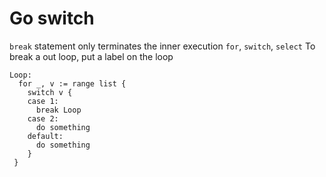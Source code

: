 # Go switch
`break` statement only terminates the inner execution `for`, `switch`, `select`
To break a out loop, put a label on the loop
```
Loop:
  for _, v := range list {
    switch v {
    case 1:
      break Loop
    case 2:
      do something
    default:
      do something
    }
 }
```
